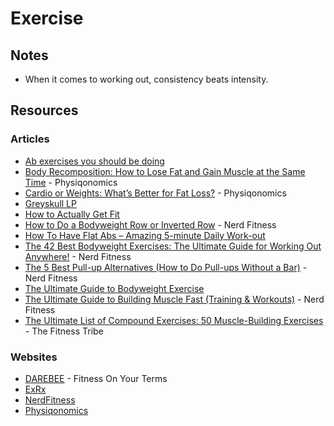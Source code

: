 # Exercise

## Notes

* When it comes to working out, consistency beats intensity.

## Resources

### Articles

* [Ab exercises you should be doing](https://imgur.com/a/Fkql2)
* [Body Recomposition: How to Lose Fat and Gain Muscle at the Same Time](https://physiqonomics.com/body-recomposition/) - Physiqonomics
* [Cardio or Weights: What’s Better for Fat Loss?](https://physiqonomics.com/cardio-or-weights/) - Physiqonomics
* [Greyskull LP](https://www.powerliftingtowin.com/greyskull-lp/)
* [How to Actually Get Fit](https://imgur.com/a/klzP3/layout/undefined)
* [How to Do a Bodyweight Row or Inverted Row](https://www.nerdfitness.com/blog/inverted-row-are-you-missing-out-on-this-great-exercise/) - Nerd Fitness
* [How To Have Flat Abs – Amazing 5-minute Daily Work-out](https://bewellhub.com/2017/02/09/how-to-have-flat-abs-amazing-5-minute-daily-work-out/)
* [The 42 Best Bodyweight Exercises: The Ultimate Guide for Working Out Anywhere!](https://www.nerdfitness.com/blog/the-42-best-bodyweight-exercises-the-ultimate-guide-for-working-out-anywhere/) - Nerd Fitness
* [The 5 Best Pull-up Alternatives \(How to Do Pull-ups Without a Bar\)](https://www.nerdfitness.com/blog/pull-up-alternatives/) - Nerd Fitness
* [The Ultimate Guide to Bodyweight Exercise](https://gmb.io/bodyweight-guide/)
* [The Ultimate Guide to Building Muscle Fast \(Training & Workouts\)](https://www.nerdfitness.com/blog/the-beginners-guide-to-building-muscle-and-strength) - Nerd Fitness
* [The Ultimate List of Compound Exercises: 50 Muscle-Building Exercises](https://thefitnesstribe.com/list-of-compound-exercises/) - The Fitness Tribe

### Websites

* [DAREBEE](https://darebee.com/) - Fitness On Your Terms
* [ExRx](https://exrx.net/)
* [NerdFitness](http://www.nerdfitness.com/)
* [Physiqonomics](https://physiqonomics.com/)

